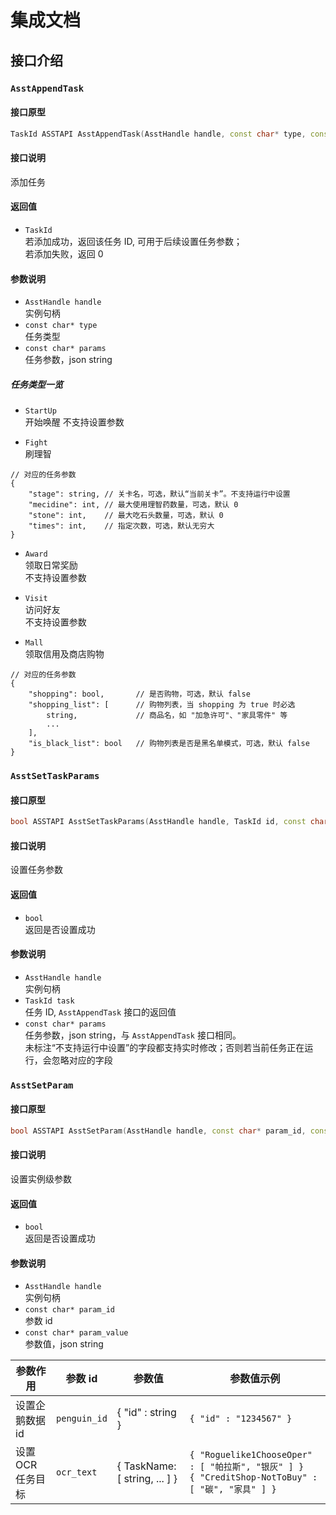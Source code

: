 # 集成文档

## 接口介绍

### `AsstAppendTask`

#### 接口原型

```c++
TaskId ASSTAPI AsstAppendTask(AsstHandle handle, const char* type, const char* params);
```

#### 接口说明

添加任务

#### 返回值

- `TaskId`  
    若添加成功，返回该任务 ID, 可用于后续设置任务参数；  
    若添加失败，返回 0

#### 参数说明

- `AsstHandle handle`  
    实例句柄
- `const char* type`  
    任务类型
- `const char* params`  
    任务参数，json string

##### 任务类型一览

- `StartUp`  
    开始唤醒
    不支持设置参数

- `Fight`  
    刷理智

```jsonc
// 对应的任务参数
{
    "stage": string, // 关卡名，可选，默认“当前关卡”。不支持运行中设置
    "mecidine": int, // 最大使用理智药数量，可选，默认 0
    "stone": int,    // 最大吃石头数量，可选，默认 0
    "times": int,    // 指定次数，可选，默认无穷大
}
```

- `Award`  
    领取日常奖励  
    不支持设置参数

- `Visit`  
    访问好友  
    不支持设置参数

- `Mall`  
    领取信用及商店购物

```jsonc
// 对应的任务参数
{
    "shopping": bool,       // 是否购物，可选，默认 false
    "shopping_list": [      // 购物列表，当 shopping 为 true 时必选
        string,             // 商品名，如 "加急许可"、"家具零件" 等
        ...
    ],
    "is_black_list": bool   // 购物列表是否是黑名单模式，可选，默认 false
}
```

### `AsstSetTaskParams`

#### 接口原型

```c++
bool ASSTAPI AsstSetTaskParams(AsstHandle handle, TaskId id, const char* params);
```

#### 接口说明

设置任务参数

#### 返回值

- `bool`  
    返回是否设置成功

#### 参数说明

- `AsstHandle handle`  
    实例句柄
- `TaskId task`  
    任务 ID, `AsstAppendTask` 接口的返回值
- `const char* params`  
    任务参数，json string，与 `AsstAppendTask` 接口相同。  
    未标注“不支持运行中设置”的字段都支持实时修改；否则若当前任务正在运行，会忽略对应的字段

### `AsstSetParam`

#### 接口原型

```c++
bool ASSTAPI AsstSetParam(AsstHandle handle, const char* param_id, const char* param_value);
```

#### 接口说明

设置实例级参数

#### 返回值

- `bool`  
    返回是否设置成功

#### 参数说明

- `AsstHandle handle`  
    实例句柄
- `const char* param_id`  
    参数 id
- `const char* param_value`  
    参数值，json string

| 参数作用 | 参数 id | 参数值 | 参数值示例 |
| ------- | ------- | ----- | -------- |
| 设置企鹅数据 id | `penguin_id` | { "id" : string } | `{ "id" : "1234567" }` |
| 设置 OCR 任务目标 | `ocr_text` | { TaskName: [ string, ... ] } | `{ "Roguelike1ChooseOper" : [ "帕拉斯", "银灰" ] }`<br>`{ "CreditShop-NotToBuy" : [ "碳", "家具" ] }` |
